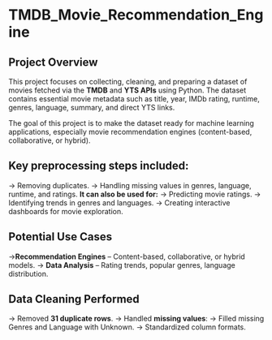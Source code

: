 # TMDB_Movie_Recommendation_Engine

## Project Overview
This project focuses on collecting, cleaning, and preparing a dataset of movies fetched via the **TMDB** and **YTS APIs** using Python.
The dataset contains essential movie metadata such as title, year, IMDb rating, runtime, genres, language, summary, and direct YTS links.

The goal of this project is to make the dataset ready for machine learning applications, especially movie recommendation engines (content-based, collaborative, or hybrid).
## Key preprocessing steps included:
  -> Removing duplicates.
  -> Handling missing values in genres, language, runtime, and ratings.
**It can also be used for:**
  -> Predicting movie ratings.
  -> Identifying trends in genres and languages.
  -> Creating interactive dashboards for movie exploration.


## Potential Use Cases
  ->**Recommendation Engines** – Content-based, collaborative, or hybrid models.
  -> **Data Analysis** – Rating trends, popular genres, language distribution.

## Data Cleaning Performed
  -> Removed **31 duplicate rows**.
  -> Handled **missing values**:
  -> Filled missing Genres and Language with Unknown.
  -> Standardized column formats.
